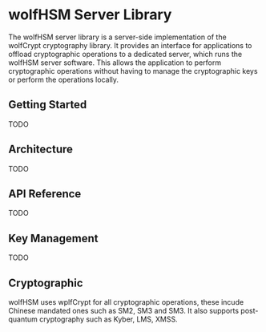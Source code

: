 # wolfHSM Server Library

The wolfHSM server library is a server-side implementation of the wolfCrypt cryptography library.
It provides an interface for applications to offload cryptographic operations to a
dedicated server, which runs the wolfHSM server software. This allows the application to perform
cryptographic operations without having to manage the cryptographic keys or perform the
operations locally.

## Getting Started
TODO

## Architecture
TODO

## API Reference
TODO

## Key Management
TODO

## Cryptographic

wolfHSM uses wplfCrypt for all cryptographic operations, these incude Chinese mandated ones such as
SM2, SM3 and SM3. It also supports post-quantum cryptography such as Kyber, LMS, XMSS.

